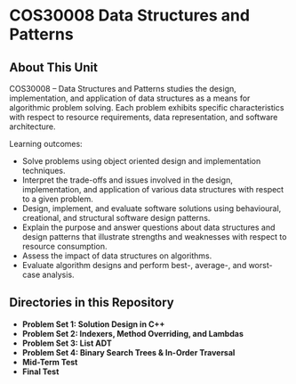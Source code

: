 # COS30008 Data Structures and Patterns

## About This Unit
COS30008 – Data Structures and Patterns studies the design, implementation, and application of data structures as a means for algorithmic problem solving. Each problem exhibits specific characteristics with respect to resource requirements, data representation, and software architecture. 

Learning outcomes:
- Solve problems using object oriented design and implementation techniques.
- Interpret the trade-offs and issues involved in the design, implementation, and application of various data structures with respect to a given problem.
- Design, implement, and evaluate software solutions using behavioural, creational, and structural software design patterns.
- Explain the purpose and answer questions about data structures and design patterns that illustrate strengths and weaknesses with respect to resource consumption.
- Assess the impact of data structures on algorithms.
- Evaluate algorithm designs and perform best-, average-, and worst-case analysis.

## Directories in this Repository
- **Problem Set 1: Solution Design in C++**
- **Problem Set 2: Indexers, Method Overriding, and Lambdas**
- **Problem Set 3: List ADT**
- **Problem Set 4: Binary Search Trees & In-Order Traversal**
- **Mid-Term Test**
- **Final Test**
